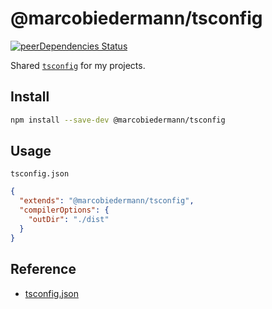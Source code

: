 # @marcobiedermann/tsconfig

[![peerDependencies Status](https://david-dm.org/marcobiedermann/linter/peer-status.svg?path=packages/tsconfig)](https://david-dm.org/marcobiedermann/linter?path=packages/tsconfig&type=peer)

Shared [`tsconfig`](https://www.typescriptlang.org/docs/handbook/tsconfig-json.html) for my projects.

## Install

```sh
npm install --save-dev @marcobiedermann/tsconfig
```

## Usage

`tsconfig.json`

```json
{
  "extends": "@marcobiedermann/tsconfig",
  "compilerOptions": {
    "outDir": "./dist"
  }
}
```

## Reference

- [tsconfig.json](https://www.typescriptlang.org/docs/handbook/tsconfig-json.html)
